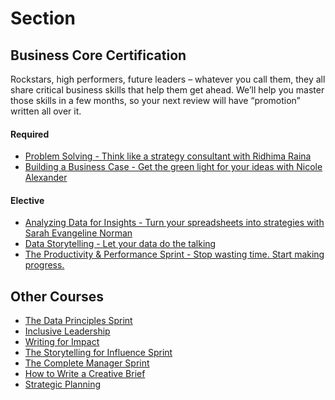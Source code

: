 # Section
## Business Core Certification
Rockstars, high performers, future leaders – whatever you call them, they all share critical business skills that help them get ahead. We’ll help you master those skills in a few months, so your next review will have “promotion” written all over it.
#### Required
- [Problem Solving - Think like a strategy consultant with Ridhima Raina](https://github.com/jinyongyu/Section/blob/main/problem_solving.md)
- [Building a Business Case - Get the green light for your ideas with Nicole Alexander]()
#### Elective
- [Analyzing Data for Insights - Turn your spreadsheets into strategies with Sarah Evangeline Norman](https://github.com/jinyongyu/Section/blob/main/analyzing_data_for_insights.md)
- [Data Storytelling - Let your data do the talking]()
- [The Productivity & Performance Sprint - Stop wasting time. Start making progress.]()
## Other Courses
- [The Data Principles Sprint]()
- [Inclusive Leadership]()
- [Writing for Impact]()
- [The Storytelling for Influence Sprint]()
- [The Complete Manager Sprint]()
- [How to Write a Creative Brief]()
- [Strategic Planning]()
